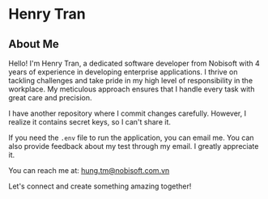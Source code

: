 # Henry Tran

## About Me
Hello! I'm Henry Tran, a dedicated software developer from Nobisoft with 4 years of experience in developing enterprise applications. I thrive on tackling challenges and take pride in my high level of responsibility in the workplace. My meticulous approach ensures that I handle every task with great care and precision.

I have another repository where I commit changes carefully. However, I realize it contains secret keys, so I can't share it.

If you need the `.env` file to run the application, you can email me. You can also provide feedback about my test through my email. I greatly appreciate it.

You can reach me at: [hung.tm@nobisoft.com.vn](mailto:hung.tm@nobisoft.com.vn)

Let's connect and create something amazing together!